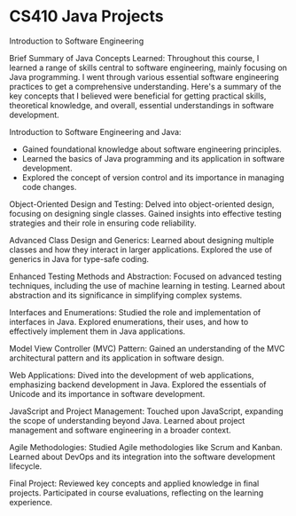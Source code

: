 # CS410 Java Projects
Introduction to Software Engineering

Brief Summary of Java Concepts Learned:
Throughout this course, I learned a range of skills central to software engineering, mainly focusing on Java programming. I went through various essential software engineering practices to get a comprehensive understanding. Here's a summary of the key concepts that I believed were beneficial for getting practical skills, theoretical knowledge, and overall, essential understandings in software development.

Introduction to Software Engineering and Java:
  - Gained foundational knowledge about software engineering principles.
  - Learned the basics of Java programming and its application in software development.
  - Explored the concept of version control and its importance in managing code changes.

Object-Oriented Design and Testing:
Delved into object-oriented design, focusing on designing single classes.
Gained insights into effective testing strategies and their role in ensuring code reliability.

Advanced Class Design and Generics:
Learned about designing multiple classes and how they interact in larger applications.
Explored the use of generics in Java for type-safe coding.

Enhanced Testing Methods and Abstraction:
Focused on advanced testing techniques, including the use of machine learning in testing.
Learned about abstraction and its significance in simplifying complex systems.

Interfaces and Enumerations:
Studied the role and implementation of interfaces in Java.
Explored enumerations, their uses, and how to effectively implement them in Java applications.

Model View Controller (MVC) Pattern:
Gained an understanding of the MVC architectural pattern and its application in software design.

Web Applications:
Dived into the development of web applications, emphasizing backend development in Java.
Explored the essentials of Unicode and its importance in software development.

JavaScript and Project Management:
Touched upon JavaScript, expanding the scope of understanding beyond Java.
Learned about project management and software engineering in a broader context.

Agile Methodologies:
Studied Agile methodologies like Scrum and Kanban.
Learned about DevOps and its integration into the software development lifecycle.

Final Project:
Reviewed key concepts and applied knowledge in final projects.
Participated in course evaluations, reflecting on the learning experience.

